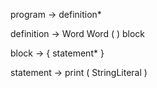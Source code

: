 program -> 
    definition*

definition -> 
    Word Word ( ) block

block -> 
    { statement* }
    
statement ->
    print ( StringLiteral )